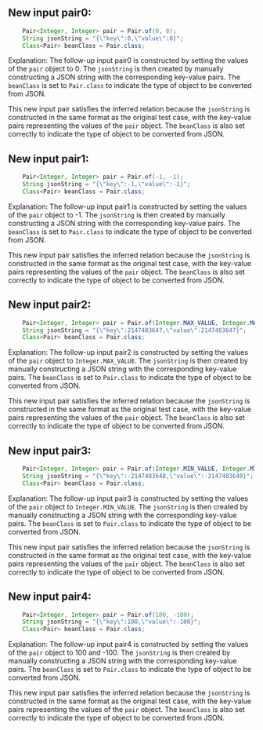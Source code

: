 ## New input pair0:
```java
    Pair<Integer, Integer> pair = Pair.of(0, 0);
    String jsonString = "{\"key\":0,\"value\":0}";
    Class<Pair> beanClass = Pair.class;
```
Explanation: 
The follow-up input pair0 is constructed by setting the values of the `pair` object to 0. The `jsonString` is then created by manually constructing a JSON string with the corresponding key-value pairs. The `beanClass` is set to `Pair.class` to indicate the type of object to be converted from JSON.

This new input pair satisfies the inferred relation because the `jsonString` is constructed in the same format as the original test case, with the key-value pairs representing the values of the `pair` object. The `beanClass` is also set correctly to indicate the type of object to be converted from JSON.

## New input pair1:
```java
    Pair<Integer, Integer> pair = Pair.of(-1, -1);
    String jsonString = "{\"key\":-1,\"value\":-1}";
    Class<Pair> beanClass = Pair.class;
```
Explanation: 
The follow-up input pair1 is constructed by setting the values of the `pair` object to -1. The `jsonString` is then created by manually constructing a JSON string with the corresponding key-value pairs. The `beanClass` is set to `Pair.class` to indicate the type of object to be converted from JSON.

This new input pair satisfies the inferred relation because the `jsonString` is constructed in the same format as the original test case, with the key-value pairs representing the values of the `pair` object. The `beanClass` is also set correctly to indicate the type of object to be converted from JSON.

## New input pair2:
```java
    Pair<Integer, Integer> pair = Pair.of(Integer.MAX_VALUE, Integer.MAX_VALUE);
    String jsonString = "{\"key\":2147483647,\"value\":2147483647}";
    Class<Pair> beanClass = Pair.class;
```
Explanation: 
The follow-up input pair2 is constructed by setting the values of the `pair` object to `Integer.MAX_VALUE`. The `jsonString` is then created by manually constructing a JSON string with the corresponding key-value pairs. The `beanClass` is set to `Pair.class` to indicate the type of object to be converted from JSON.

This new input pair satisfies the inferred relation because the `jsonString` is constructed in the same format as the original test case, with the key-value pairs representing the values of the `pair` object. The `beanClass` is also set correctly to indicate the type of object to be converted from JSON.

## New input pair3:
```java
    Pair<Integer, Integer> pair = Pair.of(Integer.MIN_VALUE, Integer.MIN_VALUE);
    String jsonString = "{\"key\":-2147483648,\"value\":-2147483648}";
    Class<Pair> beanClass = Pair.class;
```
Explanation: 
The follow-up input pair3 is constructed by setting the values of the `pair` object to `Integer.MIN_VALUE`. The `jsonString` is then created by manually constructing a JSON string with the corresponding key-value pairs. The `beanClass` is set to `Pair.class` to indicate the type of object to be converted from JSON.

This new input pair satisfies the inferred relation because the `jsonString` is constructed in the same format as the original test case, with the key-value pairs representing the values of the `pair` object. The `beanClass` is also set correctly to indicate the type of object to be converted from JSON.

## New input pair4:
```java
    Pair<Integer, Integer> pair = Pair.of(100, -100);
    String jsonString = "{\"key\":100,\"value\":-100}";
    Class<Pair> beanClass = Pair.class;
```
Explanation: 
The follow-up input pair4 is constructed by setting the values of the `pair` object to 100 and -100. The `jsonString` is then created by manually constructing a JSON string with the corresponding key-value pairs. The `beanClass` is set to `Pair.class` to indicate the type of object to be converted from JSON.

This new input pair satisfies the inferred relation because the `jsonString` is constructed in the same format as the original test case, with the key-value pairs representing the values of the `pair` object. The `beanClass` is also set correctly to indicate the type of object to be converted from JSON.
